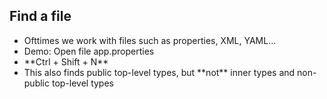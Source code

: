 ##  Find a file

- Ofttimes we work with files such as properties, XML, YAML...
- <!-- .element: class="fragment" --> Demo: Open file app.properties
- <!-- .element: class="fragment" --> **Ctrl + Shift + N**
- <!-- .element: class="fragment" --> This also finds public top-level types, but **not** inner types and non-public top-level types
